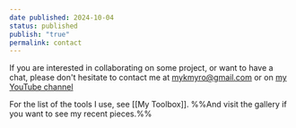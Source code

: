 ```yaml
---
date published: 2024-10-04
status: published
publish: "true"
permalink: contact
---
```

If you are interested in collaborating on some project, or want to have a chat, please don't hesitate to contact me at mykmyro@gmail.com or on [my YouTube channel](https://www.youtube.com/@nickshats)

For the list of the tools I use, see [[My Toolbox]]. %%And visit the gallery if you want to see my recent pieces.%%